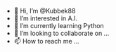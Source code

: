 - 👋 Hi, I’m @Kubbek88
- 👀 I’m interested in A.I.
- 🌱 I’m currently learning Python
- 💞️ I’m looking to collaborate on ...
- 📫 How to reach me ...

<!---
Kubbek88/Kubbek88 is a ✨ special ✨ repository because its `README.md` (this file) appears on your GitHub profile.
You can click the Preview link to take a look at your changes.
--->
